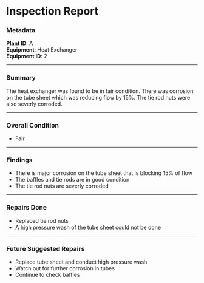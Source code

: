 # Inspection Report

### Metadata  
**Plant ID**: A  
**Equipment**: Heat Exchanger  
**Equipment ID**: 2 

---

### Summary  
The heat exchanger was found to be in fair condition. There was corrosion on the tube sheet which was reducing flow by 15%. The tie rod nuts were also severly corroded.

---

### Overall Condition  
- Fair

---

### Findings  
- There is major corrosion on the tube sheet that is blocking 15% of flow  
- The baffles and tie rods are in good condition
- The tie rod nuts are severly corroded 

---

### Repairs Done  
- Replaced tie rod nuts  
- A high pressure wash of the tube sheet could not be done

---

### Future Suggested Repairs  
- Replace tube sheet and conduct high pressure wash
- Watch out for further corrosion in tubes  
- Continue to check baffles
